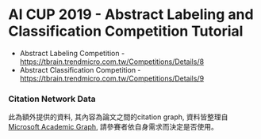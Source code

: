# AI CUP 2019 - Abstract Labeling and Classification Competition Tutorial

- Abstract Labeling Competition - https://tbrain.trendmicro.com.tw/Competitions/Details/8 
- Abstract Classification Competition - https://tbrain.trendmicro.com.tw/Competitions/Details/9

### Citation Network Data
此為額外提供的資料, 其內容為論文之間的citation graph, 資料皆整理自[Microsoft Academic Graph](https://www.microsoft.com/en-us/research/project/microsoft-academic-graph/), 請參賽者依自身需求而決定是否使用。

